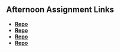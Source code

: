 ## Afternoon Assignment Links

* **[Repo](https://github.com/axelarciniega/gregListNode)**
* **[Repo](https://github.com/axelarciniega/planetNode)**
* **[Repo](https://github.com/AxelArciniega/<ASSIGNMENT_REPO>)**
* **[Repo](https://github.com/AxelArciniega/<ASSIGNMENT_REPO>)**
